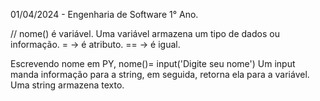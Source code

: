 01/04/2024 - Engenharia de Software 1° Ano.

// nome() é variável.
Uma variável armazena um tipo de dados ou informação.
= -> é atributo.
== -> é igual.

Escrevendo nome em PY, nome()= input('Digite seu nome')
Um input manda informação para a string, em seguida, retorna ela para a variável. 
Uma string armazena texto.

